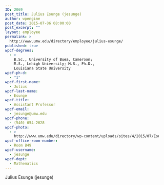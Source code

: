 ```yaml
---
ID: 2069
post_title: Julius Esunge (jesunge)
author: wpengine
post_date: 2015-07-06 08:00:00
post_excerpt: ""
layout: employee
permalink: >
  http://www.umw.edu/directory/employee/julius-esunge/
published: true
wpcf-degrees:
  - >
    B.Sc., University of Buea, Cameroon;
    M.S., Lehigh University; M.S., Ph.D.,
    Louisiana State University
wpcf-ph-d:
  - "1"
wpcf-first-name:
  - Julius
wpcf-last-name:
  - Esunge
wpcf-title:
  - Assistant Professor
wpcf-email:
  - jesunge@umw.edu
wpcf-phone:
  - (540) 654-2028
wpcf-photo:
  - >
    http://www.umw.edu/directory/wp-content/uploads/sites/4/2015/07/Esunge-Julius09.jpg
wpcf-office-room-number:
  - Room B49
wpcf-username:
  - jesunge
wpcf-dept:
  - Mathematics
---
```

Julius Esunge (jesunge)